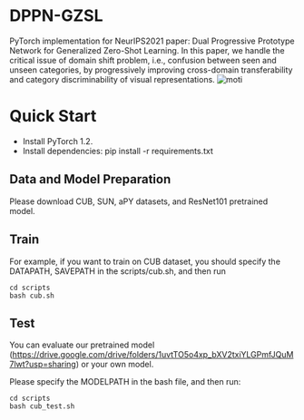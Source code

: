 # DPPN-GZSL
PyTorch implementation for NeurIPS2021 paper: Dual Progressive Prototype Network for Generalized Zero-Shot Learning.
In this paper, we handle the critical issue of domain shift problem, i.e., confusion between seen and unseen categories, by progressively improving cross-domain transferability and category discriminability of visual representations.
![moti](https://user-images.githubusercontent.com/58110770/144179674-b4a64a16-23e0-4c81-be7e-d02d92f02e80.png)

# Quick Start

- Install PyTorch 1.2.
- Install dependencies: pip install -r requirements.txt



## Data and Model Preparation
Please download CUB, SUN, aPY datasets, and ResNet101 pretrained model.

## Train

For example, if you want to train on CUB dataset, you should specify the DATAPATH, SAVEPATH in the scripts/cub.sh, and then run
``` 
cd scripts
bash cub.sh

``` 




## Test
You can evaluate our pretrained model (https://drive.google.com/drive/folders/1uvtTO5o4xp_bXV2txiYLGPmfJQuM7lwt?usp=sharing) or your own model.

Please specify the MODELPATH in the bash file, and then run:

``` 
cd scripts
bash cub_test.sh

``` 
